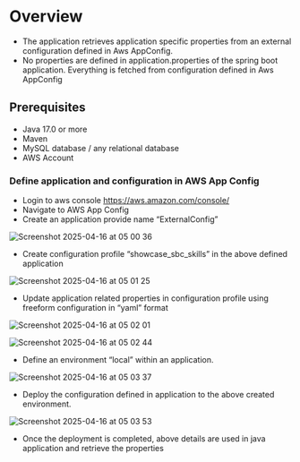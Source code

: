 # Overview
- The application retrieves application specific properties from an external configuration defined in Aws AppConfig.
- No properties are defined in application.properties of the spring boot application. Everything is fetched from configuration defined in Aws AppConfig
## Prerequisites
- Java 17.0 or more
- Maven
- MySQL database / any relational database
- AWS Account
### Define application and configuration in AWS App Config
- Login to aws console https://aws.amazon.com/console/
- Navigate to AWS App Config
- Create an application provide name “ExternalConfig”
  
![Screenshot 2025-04-16 at 05 00 36](https://github.com/user-attachments/assets/c481bf1a-724a-4031-9562-60c60787c353)

- Create configuration profile “showcase_sbc_skills” in the above defined application
  
![Screenshot 2025-04-16 at 05 01 25](https://github.com/user-attachments/assets/4f0ea314-f019-4a92-8b86-1be5feb117fc)

- Update application related properties in configuration profile using freeform configuration in “yaml” format

![Screenshot 2025-04-16 at 05 02 01](https://github.com/user-attachments/assets/7fb32050-d5d9-4725-a463-c0ddbb22e7ac)

![Screenshot 2025-04-16 at 05 02 44](https://github.com/user-attachments/assets/b6fb5ccf-ccbc-42ae-b3a5-a4b7071f697b)

- Define an environment “local” within an application.

![Screenshot 2025-04-16 at 05 03 37](https://github.com/user-attachments/assets/434cfd56-dd62-4d08-84ae-67acfdbb3557)

- Deploy the configuration defined in application to the above created environment.

![Screenshot 2025-04-16 at 05 03 53](https://github.com/user-attachments/assets/042cea81-e12e-4c7f-abdf-43dd231930b2)

- Once the deployment is completed, above details are used in java application and retrieve the properties





